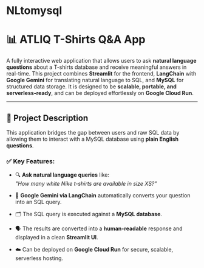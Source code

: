 # NLtomysql

# 📊 ATLIQ T-Shirts Q&A App

A fully interactive web application that allows users to ask **natural language questions** about a T-shirts database and receive meaningful answers in real-time. This project combines **Streamlit** for the frontend, **LangChain** with **Google Gemini** for translating natural language to SQL, and **MySQL** for structured data storage. It is designed to be **scalable, portable, and serverless-ready**, and can be deployed effortlessly on **Google Cloud Run**.

---

## 🧠 Project Description

This application bridges the gap between users and raw SQL data by allowing them to interact with a MySQL database using **plain English questions**.

### ✅ Key Features:

- 🔍 **Ask natural language queries** like:  
  _"How many white Nike t-shirts are available in size XS?"_

- 🧠 **Google Gemini via LangChain** automatically converts your question into an SQL query.

- 🗂️ The SQL query is executed against a **MySQL database**.

- 🗣️ The results are converted into a **human-readable** response and displayed in a clean **Streamlit UI**.

- ☁️ Can be deployed on **Google Cloud Run** for secure, scalable, serverless hosting.

